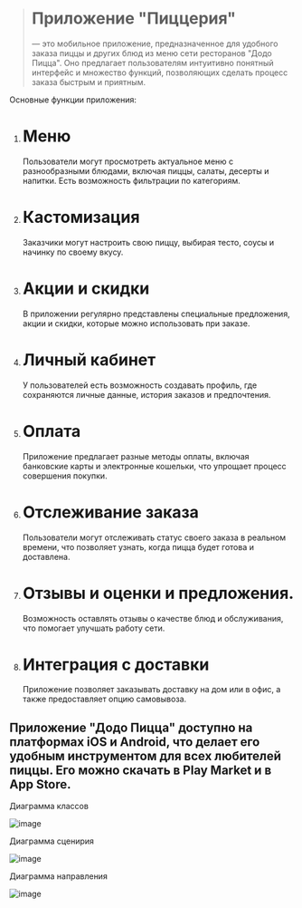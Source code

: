 
> # Приложение "Пиццерия"
> — это мобильное приложение, предназначенное для удобного заказа пиццы и других блюд из меню сети ресторанов "Додо Пицца". Оно предлагает пользователям интуитивно понятный интерфейс и множество функций, позволяющих сделать процесс заказа быстрым и приятным.

Основные функции приложения:

1. # Меню
    Пользователи могут просмотреть актуальное меню с разнообразными блюдами, включая пиццы, салаты, десерты и напитки. Есть возможность фильтрации по категориям.

3. # Кастомизация
    Заказчики могут настроить свою пиццу, выбирая тесто, соусы и начинку по своему вкусу.

5. # Акции и скидки
   В приложении регулярно представлены специальные предложения, акции и скидки, которые можно использовать при заказе.

7. # Личный кабинет
   У пользователей есть возможность создавать профиль, где сохраняются личные данные, история заказов и предпочтения.

9. # Оплата
    Приложение предлагает разные методы оплаты, включая банковские карты и электронные кошельки, что упрощает процесс совершения покупки.

11. # Отслеживание заказа
    Пользователи могут отслеживать статус своего заказа в реальном времени, что позволяет узнать, когда пицца будет готова и доставлена.

13. # Отзывы и оценки и предложения.
     Возможность оставлять отзывы о качестве блюд и обслуживания, что помогает улучшать работу сети.

15. # Интеграция с доставки
     Приложение позволяет заказывать доставку на дом или в офис, а также предоставляет опцию самовывоза.

## Приложение "Додо Пицца" доступно на платформах iOS и Android, что делает его удобным инструментом для всех любителей пиццы. Его можно скачать в Play Market и в App Store.


Диаграмма классов

![image](https://github.com/user-attachments/assets/14d6552c-581e-46c4-82a9-c48cc34419cc)



Диаграмма сценирия

![image](https://github.com/user-attachments/assets/a158ad7b-64ff-4421-93f8-8c0358433e9f)


Диаграмма направления


![image](https://github.com/user-attachments/assets/adcc38a2-113d-4fd7-9735-ff91a4a38081)


